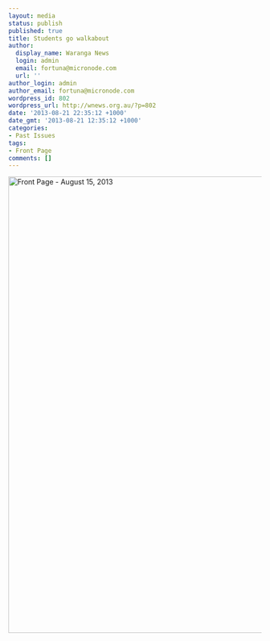 ```yaml
---
layout: media
status: publish
published: true
title: Students go walkabout
author:
  display_name: Waranga News
  login: admin
  email: fortuna@micronode.com
  url: ''
author_login: admin
author_email: fortuna@micronode.com
wordpress_id: 802
wordpress_url: http://wnews.org.au/?p=802
date: '2013-08-21 22:35:12 +1000'
date_gmt: '2013-08-21 12:35:12 +1000'
categories:
- Past Issues
tags:
- Front Page
comments: []
---
```


<a href="{{ site.url }}/images/2013/08/frontpage-20130815.pdf"><img class="alignnone size-full wp-image-800" alt="Front Page - August 15, 2013" src="{{ site.url }}/images/2013/08/frontpage-20130815.png" width="624" height="907" /></a>
